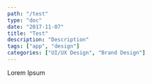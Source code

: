 ```yaml
---
path: "/test"
type: "doc"
date: "2017-11-07"
title: "Test"
description: "Description"
tags: ["app", "design"]
categories: ["UI/UX Design", "Brand Design"]
---
```


Lorem Ipsum
